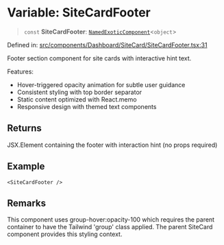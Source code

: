 # Variable: SiteCardFooter

> `const` **SiteCardFooter**: [`NamedExoticComponent`](https://github.com/DefinitelyTyped/DefinitelyTyped/blob/1a60e1b9a9062ff9c48c681ca3d8b6f717b616b9/types/react/index.d.ts#L571)\<`object`\>

Defined in: [src/components/Dashboard/SiteCard/SiteCardFooter.tsx:31](https://github.com/Nick2bad4u/Uptime-Watcher/blob/8a1973382d5fe14c52996ecda381894eb7ecd4a6/src/components/Dashboard/SiteCard/SiteCardFooter.tsx#L31)

Footer section component for site cards with interactive hint text.

Features:
- Hover-triggered opacity animation for subtle user guidance
- Consistent styling with top border separator
- Static content optimized with React.memo
- Responsive design with themed text components

## Returns

JSX.Element containing the footer with interaction hint (no props required)

## Example

```tsx
<SiteCardFooter />
```

## Remarks

This component uses group-hover:opacity-100 which requires the parent
container to have the Tailwind 'group' class applied. The parent SiteCard
component provides this styling context.
